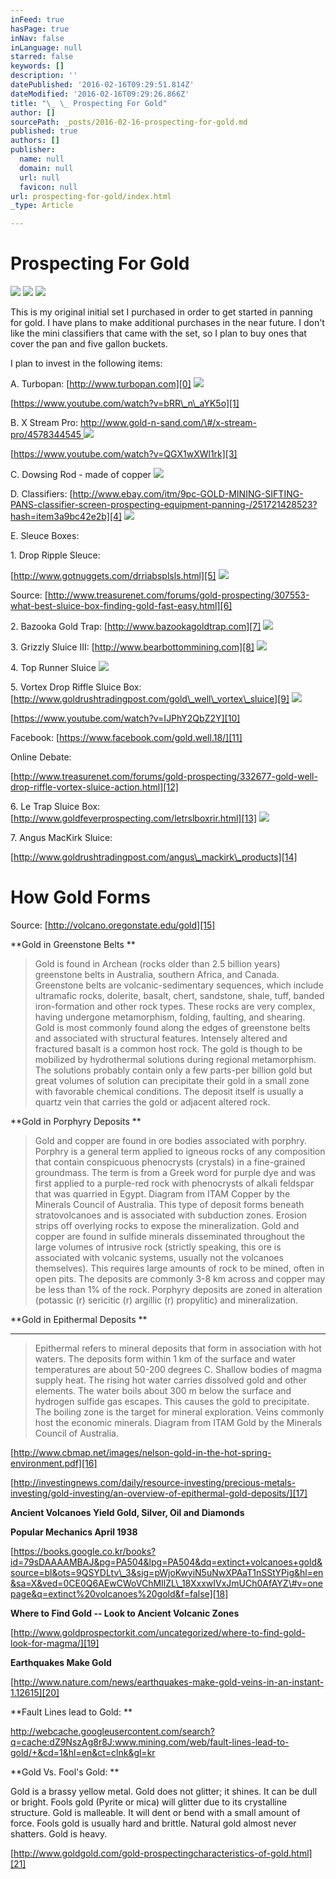 ```yaml
---
inFeed: true
hasPage: true
inNav: false
inLanguage: null
starred: false
keywords: []
description: ''
datePublished: '2016-02-16T09:29:51.814Z'
dateModified: '2016-02-16T09:29:26.866Z'
title: "\_ \_ Prospecting For Gold"
author: []
sourcePath: _posts/2016-02-16-prospecting-for-gold.md
published: true
authors: []
publisher:
  name: null
  domain: null
  url: null
  favicon: null
url: prospecting-for-gold/index.html
_type: Article

---
```

# Prospecting For Gold
![](https://the-grid-user-content.s3-us-west-2.amazonaws.com/437b2b19-931c-4757-921a-a7331cff24f9.jpg)
![](https://the-grid-user-content.s3-us-west-2.amazonaws.com/122890a9-070f-415d-8847-2b2a7a3d6c43.jpg)
![](https://the-grid-user-content.s3-us-west-2.amazonaws.com/4cce952f-f3b1-4803-8c13-5ab85bd98fb2.jpg)

This is my original initial set I purchased in order to get started in panning for gold. I have plans to make additional purchases in the near future. I don't like the mini classifiers that came with the set, so I plan to buy ones that cover the pan and five gallon buckets.

I plan to invest in the following items:

A. Turbopan: [http://www.turbopan.com][0]
![](https://the-grid-user-content.s3-us-west-2.amazonaws.com/76610d8f-a7cc-4ba4-bd95-1651ee67ae9c.jpg)

[https://www.youtube.com/watch?v=bRR\_n\_aYK5o][1]

B. X Stream Pro: [http://www.gold-n-sand.com/\#/x-stream-pro/4578344545 ][2]
![](https://the-grid-user-content.s3-us-west-2.amazonaws.com/f82c1673-b2eb-4218-ac83-a0cd282889a9.jpg)

[https://www.youtube.com/watch?v=QGX1wXWl1rk][3]

C. Dowsing Rod - made of copper
![](https://the-grid-user-content.s3-us-west-2.amazonaws.com/0cf74a45-7fa9-48e6-9abc-3037b5356a80.jpg)

D. Classifiers: [http://www.ebay.com/itm/9pc-GOLD-MINING-SIFTING-PANS-classifier-screen-prospecting-equipment-panning-/251721428523?hash=item3a9bc42e2b][4]
![](https://the-grid-user-content.s3-us-west-2.amazonaws.com/8df24891-d319-4e29-8495-f1abad66c09b.jpg)

E. Sleuce Boxes: 

1\. Drop Ripple Sleuce: 

[http://www.gotnuggets.com/drriabsplsls.html][5]
![](https://the-grid-user-content.s3-us-west-2.amazonaws.com/20c8178f-808a-4e6a-9c25-86c899e320a6.jpg)

Source: [http://www.treasurenet.com/forums/gold-prospecting/307553-what-best-sluice-box-finding-gold-fast-easy.html][6]

2\.  Bazooka Gold Trap: [http://www.bazookagoldtrap.com][7]
![](https://the-grid-user-content.s3-us-west-2.amazonaws.com/a02aad4f-dc0a-4d9e-8411-0b987c70f7fa.jpg)

3\. Grizzly Sluice III: [http://www.bearbottommining.com][8]
![](https://the-grid-user-content.s3-us-west-2.amazonaws.com/1a44e1fb-e1e4-4370-b2d0-7b3065101ef2.jpg)

4\. Top Runner Sluice
![](https://the-grid-user-content.s3-us-west-2.amazonaws.com/dfadca6e-8d03-4399-9fe0-8fc989f4f4d4.jpg)

5\. Vortex Drop Riffle Sluice Box:  [http://www.goldrushtradingpost.com/gold\_well\_vortex\_sluice][9]
![](https://s3-us-west-2.amazonaws.com/the-grid-img/p/5ca33899532da1f8de29084c7e1ee027febf968d.jpg)

[https://www.youtube.com/watch?v=IJPhY2QbZ2Y][10]

Facebook:  [https://www.facebook.com/gold.well.18/][11]

Online Debate: 

[http://www.treasurenet.com/forums/gold-prospecting/332677-gold-well-drop-riffle-vortex-sluice-action.html][12]

6\. Le Trap Sluice Box: [http://www.goldfeverprospecting.com/letrslboxrir.html][13]
![](https://the-grid-user-content.s3-us-west-2.amazonaws.com/fb97f15f-de65-45d4-8bbb-f800fa4ec055.jpg)

7\. Angus MacKirk Sluice:

[http://www.goldrushtradingpost.com/angus\_mackirk\_products][14]

# How Gold Forms

Source: [http://volcano.oregonstate.edu/gold][15]

**Gold in Greenstone Belts
**

> Gold is found in Archean (rocks older than 2.5 billion years) greenstone belts in Australia, southern Africa, and Canada. Greenstone belts are volcanic-sedimentary sequences, which include ultramafic rocks, dolerite, basalt, chert, sandstone, shale, tuff, banded iron-formation and other rock types. These rocks are very complex, having undergone metamorphism, folding, faulting, and shearing. Gold is most commonly found along the edges of greenstone belts and associated with structural features. Intensely altered and fractured basalt is a common host rock. The gold is though to be mobilized by hydrothermal solutions during regional metamorphism. The solutions probably contain only a few parts-per billion gold but great volumes of solution can precipitate their gold in a small zone with favorable chemical conditions. The deposit itself is usually a quartz vein that carries the gold or adjacent altered rock.

**Gold in Porphyry Deposits
**

> Gold and copper are found in ore bodies associated with porphry. Porphry is a general term applied to igneous rocks of any composition that contain conspicuous phenocrysts (crystals) in a fine-grained groundmass. The term is from a Greek word for purple dye and was first applied to a purple-red rock with phenocrysts of alkali feldspar that was quarried in Egypt. Diagram from ITAM Copper by the Minerals Council of Australia.
> This type of deposit forms beneath stratovolcanoes and is associated with subduction zones. Erosion strips off overlying rocks to expose the mineralization. Gold and copper are found in sulfide minerals disseminated throughout the large volumes of intrusive rock (strictly speaking, this ore is associated with volcanic systems, usually not the volcanoes themselves). This requires large amounts of rock to be mined, often in open pits. The deposits are commonly 3-8 km across and copper may be less than 1% of the rock. Porphyry deposits are zoned in alteration (potassic (r) sericitic (r) argillic (r) propylitic) and mineralization.

**Gold in Epithermal Deposits
**

****

> Epithermal refers to mineral deposits that form in association with hot waters. The deposits form within 1 km of the surface and water temperatures are about 50-200 degrees C. Shallow bodies of magma supply heat. The rising hot water carries dissolved gold and other elements. The water boils about 300 m below the surface and hydrogen sulfide gas escapes. This causes the gold to precipitate. The boiling zone is the target for mineral exploration. Veins commonly host the economic minerals. Diagram from ITAM Gold by the Minerals Council of Australia.

[http://www.cbmap.net/images/nelson-gold-in-the-hot-spring-environment.pdf][16]

[http://investingnews.com/daily/resource-investing/precious-metals-investing/gold-investing/an-overview-of-epithermal-gold-deposits/][17]

**Ancient Volcanoes Yield Gold, Silver, Oil and Diamonds**

**Popular Mechanics April 1938**

[https://books.google.co.kr/books?id=79sDAAAAMBAJ&pg=PA504&lpg=PA504&dq=extinct+volcanoes+gold&source=bl&ots=9QSYDLtv\_3&sig=pWjoKwyiN5uNwXPAaT1nSStYPig&hl=en&sa=X&ved=0CE0Q6AEwCWoVChMIlZL\_18XxxwIVxJmUCh0AfAYZ\#v=onepage&q=extinct%20volcanoes%20gold&f=false][18]

**Where to Find Gold -- Look to Ancient Volcanic Zones**

[http://www.goldprospectorkit.com/uncategorized/where-to-find-gold-look-for-magma/][19]

**Earthquakes Make Gold**

[http://www.nature.com/news/earthquakes-make-gold-veins-in-an-instant-1.12615][20]

**Fault Lines lead to Gold: **

http://webcache.googleusercontent.com/search?q=cache:dZ9NszAg8r8J:www.mining.com/web/fault-lines-lead-to-gold/+&cd=1&hl=en&ct=clnk&gl=kr

**Gold Vs. Fool's Gold: **

Gold is a brassy yellow metal. Gold does not glitter; it shines. It can be dull or bright. Fools gold (Pyrite or mica) will glitter due to its crystalline structure. Gold is malleable. It will dent or bend with a small amount of force. Fools gold is usually hard and brittle. Natural gold almost never shatters. Gold is heavy.

[http://www.goldgold.com/gold-prospectingcharacteristics-of-gold.html][21]

[0]: http://www.turbopan.com/
[1]: https://www.youtube.com/watch?v=bRR_n_aYK5o
[2]: http://www.gold-n-sand.com/#/x-stream-pro/4578344545
[3]: https://www.youtube.com/watch?v=QGX1wXWl1rk
[4]: http://www.ebay.com/itm/9pc-GOLD-MINING-SIFTING-PANS-classifier-screen-prospecting-equipment-panning-/251721428523?hash=item3a9bc42e2b
[5]: http://www.gotnuggets.com/drriabsplsls.html
[6]: http://www.treasurenet.com/forums/gold-prospecting/307553-what-best-sluice-box-finding-gold-fast-easy.html
[7]: http://www.bazookagoldtrap.com/
[8]: http://www.bearbottommining.com/
[9]: http://www.goldrushtradingpost.com/gold_well_vortex_sluice
[10]: https://www.youtube.com/watch?v=IJPhY2QbZ2Y
[11]: https://www.facebook.com/gold.well.18/
[12]: http://www.treasurenet.com/forums/gold-prospecting/332677-gold-well-drop-riffle-vortex-sluice-action.html
[13]: http://www.goldfeverprospecting.com/letrslboxrir.html
[14]: http://www.goldrushtradingpost.com/angus_mackirk_products
[15]: http://volcano.oregonstate.edu/gold
[16]: http://www.cbmap.net/images/nelson-gold-in-the-hot-spring-environment.pdf
[17]: http://investingnews.com/daily/resource-investing/precious-metals-investing/gold-investing/an-overview-of-epithermal-gold-deposits/
[18]: https://books.google.co.kr/books?id=79sDAAAAMBAJ&pg=PA504&lpg=PA504&dq=extinct+volcanoes+gold&source=bl&ots=9QSYDLtv_3&sig=pWjoKwyiN5uNwXPAaT1nSStYPig&hl=en&sa=X&ved=0CE0Q6AEwCWoVChMIlZL_18XxxwIVxJmUCh0AfAYZ#v=onepage&q=extinct%20volcanoes%20gold&f=false
[19]: http://www.goldprospectorkit.com/uncategorized/where-to-find-gold-look-for-magma/
[20]: http://www.nature.com/news/earthquakes-make-gold-veins-in-an-instant-1.12615
[21]: http://www.goldgold.com/gold-prospectingcharacteristics-of-gold.html